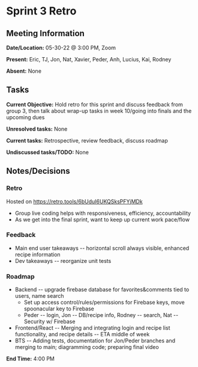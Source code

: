 # Sprint 3 Retro

## Meeting Information

**Date/Location:** 05-30-22 @ 3:00 PM, Zoom

**Present:** Eric, TJ, Jon,  Nat, Xavier, Peder, Anh, Lucius, Kai, Rodney

**Absent:** None

## Tasks

**Current Objective:** Hold retro for this sprint and discuss feedback from group 3, then talk about wrap-up tasks in week 10/going into finals and the upcoming dues

**Unresolved tasks:** None

**Current tasks:** Retrospective, review feedback, discuss roadmap

**Undiscussed tasks/TODO:** None

## Notes/Decisions

### Retro

Hosted on https://retro.tools/6bUduI6UKQSksPFYjMDk

* Group live coding helps with responsiveness, efficiency, accountability
* As we get into the final sprint, want to keep up current work pace/flow

### Feedback

* Main end user takeaways -- horizontal scroll always visible, enhanced recipe information
* Dev takeaways -- reorganize unit tests

### Roadmap

* Backend -- upgrade firebase database for favorites&comments tied to users, name search 
  * Set up access control/rules/permissions for Firebase keys, move spoonacular key to Firebase
  * Peder -- login, Jon -- DB/recipe info, Rodney -- search, Nat -- Security w/ Firebase
* Frontend/React -- Merging and integrating login and recipe list functionality, and recipe details -- ETA middle of week
* BTS -- Adding tests, documentation for Jon/Peder branches and merging to main; diagramming code; preparing final video

**End Time:** 4:00 PM
